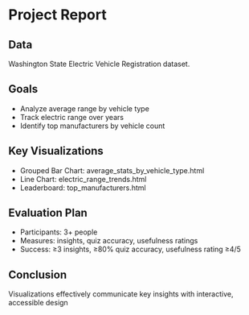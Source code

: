 # Project Report

## Data

Washington State Electric Vehicle Registration dataset.

## Goals

- Analyze average range by vehicle type
- Track electric range over years
- Identify top manufacturers by vehicle count

## Key Visualizations

- Grouped Bar Chart: average_stats_by_vehicle_type.html
- Line Chart: electric_range_trends.html
- Leaderboard: top_manufacturers.html

## Evaluation Plan

- Participants: 3+ people
- Measures: insights, quiz accuracy, usefulness ratings
- Success: ≥3 insights, ≥80% quiz accuracy, usefulness rating ≥4/5

## Conclusion

Visualizations effectively communicate key insights with interactive, accessible design